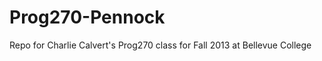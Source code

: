 Prog270-Pennock
===============

Repo for Charlie Calvert's Prog270 class for Fall 2013 at Bellevue College
